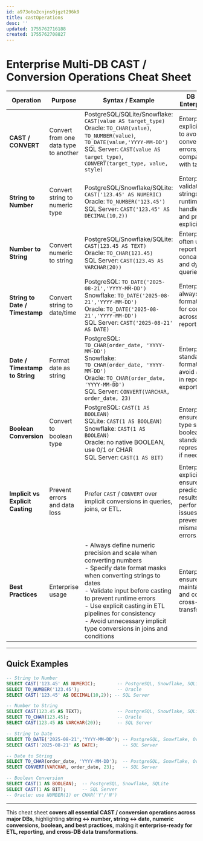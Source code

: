 ```yaml
---
id: a973oto2cnjns0jgzt296k9
title: castOperations
desc: ''
updated: 1755762716188
created: 1755762708827
---
```


# **Enterprise Multi-DB CAST / Conversion Operations Cheat Sheet**

| Operation                        | Purpose                               | Syntax / Example                                                                                                                                                                                                                                                                                                                             | DB Notes / Enterprise Tips                                                                                              |
| -------------------------------- | ------------------------------------- | -------------------------------------------------------------------------------------------------------------------------------------------------------------------------------------------------------------------------------------------------------------------------------------------------------------------------------------------- | ----------------------------------------------------------------------------------------------------------------------- |
| **CAST / CONVERT**               | Convert from one data type to another | PostgreSQL/SQLite/Snowflake: `CAST(value AS target_type)` <br> Oracle: `TO_CHAR(value)`, `TO_NUMBER(value)`, `TO_DATE(value,'YYYY-MM-DD')` <br> SQL Server: `CAST(value AS target_type)`, `CONVERT(target_type, value, style)`                                                                                                               | Enterprise: use explicit casting to avoid implicit conversion errors; ensure compatibility with target type.            |
| **String to Number**             | Convert string to numeric type        | PostgreSQL/Snowflake/SQLite: `CAST('123.45' AS NUMERIC)` <br> Oracle: `TO_NUMBER('123.45')` <br> SQL Server: `CAST('123.45' AS DECIMAL(10,2))`                                                                                                                                                                                               | Enterprise: validate input strings to avoid runtime errors; handle decimal and precision explicitly.                    |
| **Number to String**             | Convert numeric to string             | PostgreSQL/Snowflake/SQLite: `CAST(123.45 AS TEXT)` <br> Oracle: `TO_CHAR(123.45)` <br> SQL Server: `CAST(123.45 AS VARCHAR(20))`                                                                                                                                                                                                            | Enterprise: often used in reporting, concatenation, and dynamic queries.                                                |
| **String to Date / Timestamp**   | Convert string to date/time           | PostgreSQL: `TO_DATE('2025-08-21','YYYY-MM-DD')` <br> Snowflake: `TO_DATE('2025-08-21','YYYY-MM-DD')` <br> Oracle: `TO_DATE('2025-08-21','YYYY-MM-DD')` <br> SQL Server: `CAST('2025-08-21' AS DATE)`                                                                                                                                        | Enterprise: always specify format masks for consistency across ETL and reporting.                                       |
| **Date / Timestamp to String**   | Format date as string                 | PostgreSQL: `TO_CHAR(order_date, 'YYYY-MM-DD')` <br> Snowflake: `TO_CHAR(order_date, 'YYYY-MM-DD')` <br> Oracle: `TO_CHAR(order_date, 'YYYY-MM-DD')` <br> SQL Server: `CONVERT(VARCHAR, order_date, 23)`                                                                                                                                     | Enterprise: use standard formatting to avoid ambiguity in reporting and exports.                                        |
| **Boolean Conversion**           | Convert to boolean type               | PostgreSQL: `CAST(1 AS BOOLEAN)` <br> SQLite: `CAST(1 AS BOOLEAN)` <br> Snowflake: `CAST(1 AS BOOLEAN)` <br> Oracle: no native BOOLEAN, use 0/1 or CHAR <br> SQL Server: `CAST(1 AS BIT)`                                                                                                                                                    | Enterprise: ensure target type supports boolean; standardize 0/1 representation if needed.                              |
| **Implicit vs Explicit Casting** | Prevent errors and data loss          | Prefer `CAST` / `CONVERT` over implicit conversions in queries, joins, or ETL.                                                                                                                                                                                                                                                               | Enterprise: explicit casting ensures predictable results, avoids performance issues, and prevents type mismatch errors. |
| **Best Practices**               | Enterprise usage                      | - Always define numeric precision and scale when converting numbers <br> - Specify date format masks when converting strings to dates <br> - Validate input before casting to prevent runtime errors <br> - Use explicit casting in ETL pipelines for consistency <br> - Avoid unnecessary implicit type conversions in joins and conditions | Enterprise: ensures robust, maintainable, and consistent cross-DB data transformations.                                 |

---

## **Quick Examples**

```sql
-- String to Number
SELECT CAST('123.45' AS NUMERIC);        -- PostgreSQL, Snowflake, SQLite
SELECT TO_NUMBER('123.45');              -- Oracle
SELECT CAST('123.45' AS DECIMAL(10,2)); -- SQL Server

-- Number to String
SELECT CAST(123.45 AS TEXT);             -- PostgreSQL, Snowflake, SQLite
SELECT TO_CHAR(123.45);                  -- Oracle
SELECT CAST(123.45 AS VARCHAR(20));      -- SQL Server

-- String to Date
SELECT TO_DATE('2025-08-21','YYYY-MM-DD'); -- PostgreSQL, Snowflake, Oracle
SELECT CAST('2025-08-21' AS DATE);         -- SQL Server

-- Date to String
SELECT TO_CHAR(order_date, 'YYYY-MM-DD');  -- PostgreSQL, Snowflake, Oracle
SELECT CONVERT(VARCHAR, order_date, 23);   -- SQL Server

-- Boolean Conversion
SELECT CAST(1 AS BOOLEAN);  -- PostgreSQL, Snowflake, SQLite
SELECT CAST(1 AS BIT);      -- SQL Server
-- Oracle: use NUMBER(1) or CHAR('Y'/'N')
```

---

This cheat sheet **covers all essential CAST / conversion operations across major DBs**, highlighting **string ↔ number, string ↔ date, numeric conversions, boolean, and best practices**, making it **enterprise-ready for ETL, reporting, and cross-DB data transformations**.

